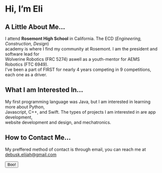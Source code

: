 Hi, I’m Eli
===========

A Little About Me...
--------------------
I attend **Rosemont High School** in California. The ECD (_Engineering, Construction, Design_)  
academy is where I find my community at Rosemont. I am the president and software lead for  
Wolverine Robotics (FRC 5274) aswell as a youth-mentor for AEMS Robotics (FTC 6949).  
I've been a part of FIRST for nearly 4 years competing in 9 competitions, each one as a driver.  

What I am Interested In...
--------------------------
My first programming language was Java, but I am interested in learning more about Python,  
Javascript, C++, and Swift. The types of projects I am interested in are app development,  
website development and design, and mechatronics. 

How to Contact Me...
--------------------
My preffered method of contact is through email, you can reach me at debusk.elijah@gmail.com

<button>Boo!</button>

